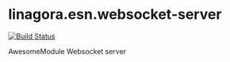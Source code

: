 # linagora.esn.websocket-server

[![Build Status](https://ci.linagora.com/linagora/lgs/openpaas/linagora.esn.websocket-server/badges/master/build.svg)](https://ci.linagora.com/linagora/lgs/openpaas/linagora.esn.websocket-server/)

AwesomeModule Websocket server